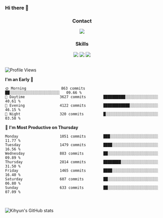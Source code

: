 ### Hi there 👋

<!--
**Key5771/Key5771** is a ✨ _special_ ✨ repository because its `README.md` (this file) appears on your GitHub profile.

Here are some ideas to get you started:

- 🔭 I’m currently working on ...
- 🌱 I’m currently learning ...
- 👯 I’m looking to collaborate on ...
- 🤔 I’m looking for help with ...
- 💬 Ask me about ...
- 📫 How to reach me: ...
- 😄 Pronouns: ...
- ⚡ Fun fact: ...
-->

<h3 align="center">Contact</h3>
<div align="center">
  <a href="mailto:ksj57715@gmail.com"><img src="https://img.shields.io/badge/Gmail-D14836?style=for-the-badge&logo=gmail&logoColor=white"/></a>
</div>

<h3 align="center">Skills</h3>
<div align="center">
  <img src="https://img.shields.io/badge/iOS-000000?style=for-the-badge&logo=ios&logoColor=white"/>
  <img src="https://img.shields.io/badge/Swift-FA7343?style=for-the-badge&logo=swift&logoColor=white"/>
  <img src="https://img.shields.io/badge/Xcode-007ACC?style=for-the-badge&logo=Xcode&logoColor=white"/>
</div>

<br>

<!--START_SECTION:waka-->
![Profile Views](http://img.shields.io/badge/Profile%20Views-0-blue)

**I'm an Early 🐤** 

```text
🌞 Morning                863 commits         ██░░░░░░░░░░░░░░░░░░░░░░░   09.66 % 
🌆 Daytime                3627 commits        ██████████░░░░░░░░░░░░░░░   40.61 % 
🌃 Evening                4122 commits        ████████████░░░░░░░░░░░░░   46.15 % 
🌙 Night                  320 commits         █░░░░░░░░░░░░░░░░░░░░░░░░   03.58 % 
```
📅 **I'm Most Productive on Thursday** 

```text
Monday                   1051 commits        ███░░░░░░░░░░░░░░░░░░░░░░   11.77 % 
Tuesday                  1479 commits        ████░░░░░░░░░░░░░░░░░░░░░   16.56 % 
Wednesday                883 commits         ██░░░░░░░░░░░░░░░░░░░░░░░   09.89 % 
Thursday                 2814 commits        ████████░░░░░░░░░░░░░░░░░   31.50 % 
Friday                   1465 commits        ████░░░░░░░░░░░░░░░░░░░░░   16.40 % 
Saturday                 607 commits         ██░░░░░░░░░░░░░░░░░░░░░░░   06.80 % 
Sunday                   633 commits         ██░░░░░░░░░░░░░░░░░░░░░░░   07.09 % 
```



<!--END_SECTION:waka-->

<br>


![Kihyun's GitHub stats](https://github-readme-stats.vercel.app/api?username=key5771&show_icons=true&theme=radical)
